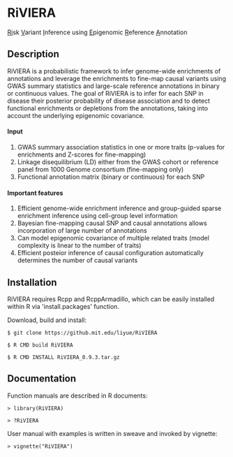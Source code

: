 # RiVIERA
<u>Ri</u>sk <u>V</u>ariant <u>I</u>nference using <u>E</u>pigenomic <u>R</u>eference <u>A</u>nnotation 

## Description
RiVIERA is a probabilistic framework to infer genome-wide enrichments of annotations and leverage the enrichments to fine-map causal variants using GWAS summary statistics and large-scale reference annotations in binary or continuous values. The goal of RiVIERA is to infer for each SNP in disease their posterior probability of disease association and to detect functional enrichments or depletions from the annotations, taking into account the underlying epigenomic covariance.

#### Input
1. GWAS summary association statistics in one or more traits (p-values for enrichments and Z-scores for fine-mapping)
2. Linkage disequilibrium (LD) either from the GWAS cohort or reference panel from 1000 Genome consortium (fine-mapping only)
3. Functional annotation matrix (binary or continuous) for each SNP

#### Important features
1. Efficient genome-wide enrichment inference and group-guided sparse enrichment inference using cell-group level information
2. Bayesian fine-mapping causal SNP and causal annotations allows incorporation of large number of annotations
3. Can model epigenomic covariance of multiple related traits (model complexity is linear to the number of traits)
4. Efficient posteior inference of causal configuration automatically determines the number of causal variants

## Installation
RiVIERA requires Rcpp and RcppArmadillo, which can be easily installed within R via 'install.packages' function.

Download, build and install:

`$ git clone https://github.mit.edu/liyue/RiVIERA`

`$ R CMD build RiVIERA`

`$ R CMD INSTALL RiVIERA_0.9.3.tar.gz`

## Documentation
Function manuals are described in R documents:

`> library(RiVIERA)`

`> ?RiVIERA`

User manual with examples is written in sweave and invoked by vignette:

`> vignette("RiVIERA")`

